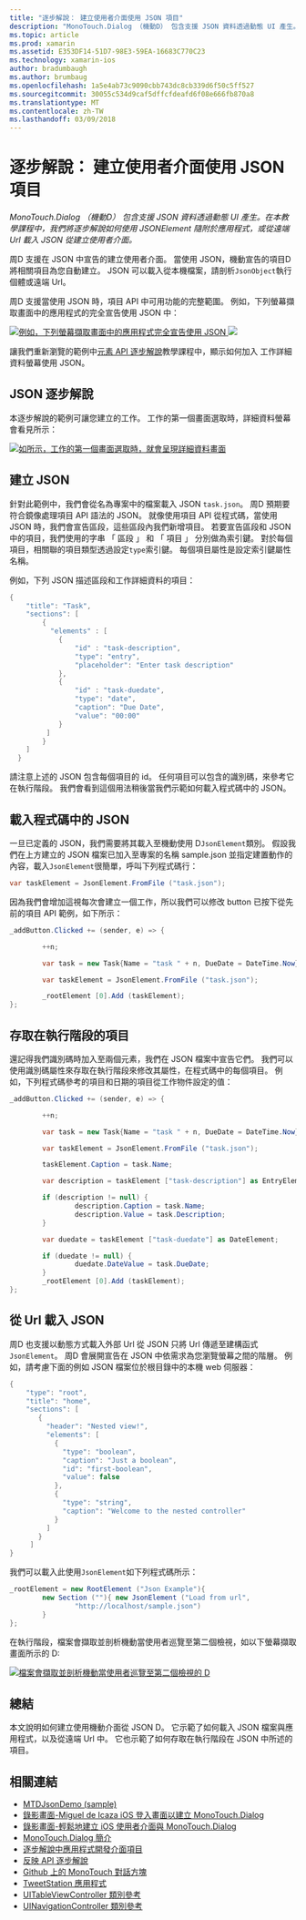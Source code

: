 ```yaml
---
title: "逐步解說： 建立使用者介面使用 JSON 項目"
description: "MonoTouch.Dialog （機動D） 包含支援 JSON 資料透過動態 UI 產生。 在本教學課程中，我們將逐步解說如何使用 JSONElement 隨附於應用程式，或從遠端 Url 載入 JSON 從建立使用者介面。"
ms.topic: article
ms.prod: xamarin
ms.assetid: E353DF14-51D7-98E3-59EA-16683C770C23
ms.technology: xamarin-ios
author: bradumbaugh
ms.author: brumbaug
ms.openlocfilehash: 1a5e4ab73c9090cbb743dc8cb339d6f50c5ff527
ms.sourcegitcommit: 30055c534d9caf5dffcfdeafd6f08e666fb870a8
ms.translationtype: MT
ms.contentlocale: zh-TW
ms.lasthandoff: 03/09/2018
---
```

# <a name="walkthrough-using-a-json-element-to-create-a-user-interface"></a>逐步解說： 建立使用者介面使用 JSON 項目

_MonoTouch.Dialog （機動D） 包含支援 JSON 資料透過動態 UI 產生。在本教學課程中，我們將逐步解說如何使用 JSONElement 隨附於應用程式，或從遠端 Url 載入 JSON 從建立使用者介面。_


周D 支援在 JSON 中宣告的建立使用者介面。 當使用 JSON，機動宣告的項目D 將相關項目為您自動建立。 JSON 可以載入從本機檔案，請剖析`JsonObject`執行個體或遠端 Url。

周D 支援當使用 JSON 時，項目 API 中可用功能的完整範圍。 例如，下列螢幕擷取畫面中的應用程式的完全宣告使用 JSON 中：

[![](json-element-walkthrough-images/01-load-from-file.png "例如，下列螢幕擷取畫面中的應用程式完全宣告使用 JSON") ](json-element-walkthrough-images/01-load-from-file.png#lightbox) [ ![ ](json-element-walkthrough-images/01-load-from-file.png "比方說，此螢幕擷取畫面中的應用程式完全使用宣告JSON")](json-element-walkthrough-images/01-load-from-file.png#lightbox)

讓我們重新瀏覽的範例中[元素 API 逐步解說](~/ios/user-interface/monotouch.dialog/elements-api-walkthrough.md)教學課程中，顯示如何加入 工作詳細資料螢幕使用 JSON。

## <a name="json-walkthrough"></a>JSON 逐步解說

本逐步解說的範例可讓您建立的工作。 工作的第一個畫面選取時，詳細資料螢幕會看見所示：

 [![](json-element-walkthrough-images/03-task-list.png "如所示，工作的第一個畫面選取時，就會呈現詳細資料畫面")](json-element-walkthrough-images/03-task-list.png#lightbox)

## <a name="creating-the-json"></a>建立 JSON

針對此範例中，我們會從名為專案中的檔案載入 JSON `task.json`。 周D 預期要符合鏡像處理項目 API 語法的 JSON。 就像使用項目 API 從程式碼，當使用 JSON 時，我們會宣告區段，這些區段內我們新增項目。 若要宣告區段和 JSON 中的項目，我們使用的字串 「 區段 」 和 「 項目 」 分別做為索引鍵。 對於每個項目，相關聯的項目類型透過設定`type`索引鍵。 每個項目屬性是設定索引鍵屬性名稱。

例如，下列 JSON 描述區段和工作詳細資料的項目：

```csharp
{
    "title": "Task",
    "sections": [
        {
          "elements" : [
            {
                "id" : "task-description",
                "type": "entry",
                "placeholder": "Enter task description"
            },
            {
                "id" : "task-duedate",
                "type": "date",
                "caption": "Due Date",
                "value": "00:00"
            }
         ]
        }
    ]
  }
```

請注意上述的 JSON 包含每個項目的 id。 任何項目可以包含的識別碼，來參考它在執行階段。 我們會看到這個用法稍後當我們示範如何載入程式碼中的 JSON。

 <a name="Loading_the_JSON_in_Code" />


## <a name="loading-the-json-in-code"></a>載入程式碼中的 JSON

一旦已定義的 JSON，我們需要將其載入至機動使用 D`JsonElement`類別。 假設我們在上方建立的 JSON 檔案已加入至專案的名稱 sample.json 並指定建置動作的內容，載入`JsonElement`很簡單，呼叫下列程式碼行：

```csharp
var taskElement = JsonElement.FromFile ("task.json");
```

因為我們會增加這視每次會建立一個工作，所以我們可以修改 button 已按下從先前的項目 API 範例，如下所示：

```csharp
_addButton.Clicked += (sender, e) => {

        ++n;

        var task = new Task{Name = "task " + n, DueDate = DateTime.Now};

        var taskElement = JsonElement.FromFile ("task.json");

        _rootElement [0].Add (taskElement);
};
```

 <a name="Accessing_Elements_at_Runtime" />


## <a name="accessing-elements-at-runtime"></a>存取在執行階段的項目

還記得我們識別碼時加入至兩個元素，我們在 JSON 檔案中宣告它們。 我們可以使用識別碼屬性來存取在執行階段來修改其屬性，在程式碼中的每個項目。 例如，下列程式碼參考的項目和日期的項目從工作物件設定的值：

```csharp
_addButton.Clicked += (sender, e) => {

        ++n;

        var task = new Task{Name = "task " + n, DueDate = DateTime.Now};

        var taskElement = JsonElement.FromFile ("task.json");

        taskElement.Caption = task.Name;

        var description = taskElement ["task-description"] as EntryElement;

        if (description != null) {
                description.Caption = task.Name;
                description.Value = task.Description;       
        }

        var duedate = taskElement ["task-duedate"] as DateElement;

        if (duedate != null) {                
                duedate.DateValue = task.DueDate;
        }
        _rootElement [0].Add (taskElement);
};
```

 <a name="Loading_JSON_from_a_Url" />


## <a name="loading-json-from-a-url"></a>從 Url 載入 JSON

周D 也支援以動態方式載入外部 Url 從 JSON 只將 Url 傳遞至建構函式`JsonElement`。 周D 會展開宣告在 JSON 中依需求為您瀏覽螢幕之間的階層。 例如，請考慮下面的例如 JSON 檔案位於根目錄中的本機 web 伺服器：

```csharp
{
    "type": "root",
    "title": "home",
    "sections": [
       {
         "header": "Nested view!",
         "elements": [
           {
             "type": "boolean",
             "caption": "Just a boolean",
             "id": "first-boolean",
             "value": false
           },
           {
             "type": "string",
             "caption": "Welcome to the nested controller"
           }
         ]
       }
     ]
}
```

我們可以載入此使用`JsonElement`如下列程式碼所示：

```csharp
_rootElement = new RootElement ("Json Example"){
        new Section (""){ new JsonElement ("Load from url",
                "http://localhost/sample.json")
        }
};
```

在執行階段，檔案會擷取並剖析機動當使用者巡覽至第二個檢視，如以下螢幕擷取畫面所示的 D:

 [![](json-element-walkthrough-images/04-json-web-example.png "檔案會擷取並剖析機動當使用者巡覽至第二個檢視的 D")](json-element-walkthrough-images/04-json-web-example.png#lightbox)

 <a name="Summary" />


## <a name="summary"></a>總結

本文說明如何建立使用機動介面從 JSON D。 它示範了如何載入 JSON 檔案與應用程式，以及從遠端 Url 中。 它也示範了如何存取在執行階段在 JSON 中所述的項目。


## <a name="related-links"></a>相關連結

- [MTDJsonDemo (sample)](https://developer.xamarin.com/samples/MTDJsonDemo/)
- [錄影畫面-Miguel de Icaza iOS 登入畫面以建立 MonoTouch.Dialog](http://youtu.be/3butqB1EG0c)
- [錄影畫面-輕鬆地建立 iOS 使用者介面與 MonoTouch.Dialog](http://youtu.be/j7OC5r8ZkYg)
- [MonoTouch.Dialog 簡介](~/ios/user-interface/monotouch.dialog/index.md)
- [逐步解說中應用程式開發介面項目](~/ios/user-interface/monotouch.dialog/elements-api-walkthrough.md)
- [反映 API 逐步解說](~/ios/user-interface/monotouch.dialog/reflection-api-walkthrough.md)
- [Github 上的 MonoTouch 對話方塊](https://github.com/migueldeicaza/MonoTouch.Dialog)
- [TweetStation 應用程式](https://github.com/migueldeicaza/TweetStation)
- [UITableViewController 類別參考](http://developer.apple.com/library/ios/#DOCUMENTATION/UIKit/Reference/UITableViewController_Class/Reference/Reference.html)
- [UINavigationController 類別參考](http://developer.apple.com/library/ios/#documentation/UIKit/Reference/UINavigationController_Class/Reference/Reference.html)
